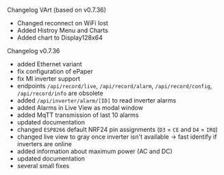 Changelog VArt (based on v0.7.36)
* Changed reconnect on WiFi lost
* Added Histroy Menu and Charts
* Added chart to Display128x64


Changelog v0.7.36

* added Ethernet variant
* fix configuration of ePaper
* fix MI inverter support
* endpoints `/api/record/live`, `/api/record/alarm`, `/api/record/config`, `/api/record/info` are obsolete
* added `/api/inverter/alarm/[ID]` to read inverter alarms
* added Alarms in Live View as modal window
* added MqTT transmission of last 10 alarms
* updated documentation
* changed `ESP8266` default NRF24 pin assignments (`D3` = `CE` and `D4` = `IRQ`)
* changed live view to gray once inverter isn't available -> fast identify if inverters are online
* added information about maximum power (AC and DC)
* updated documentation
* several small fixes
